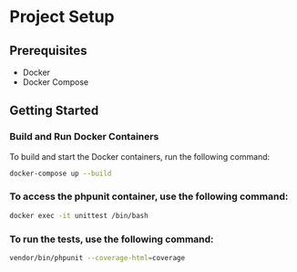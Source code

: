 # Project Setup

## Prerequisites
- Docker
- Docker Compose

## Getting Started

### Build and Run Docker Containers
To build and start the Docker containers, run the following command:
```sh
docker-compose up --build
```

### To access the phpunit container, use the following command:
```sh
docker exec -it unittest /bin/bash
```

### To run the tests, use the following command:
```sh
vendor/bin/phpunit --coverage-html=coverage
```
